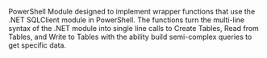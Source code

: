 PowerShell Module designed to implement wrapper functions that use the .NET SQLClient module in PowerShell. The functions turn the multi-line syntax of the .NET module into single line calls to Create Tables, Read from Tables, and Write to Tables with the ability build semi-complex queries to get specific data.
